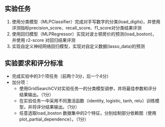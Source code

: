 ## 实验任务
1. 使用分类模型（MLPClassifier）完成对手写数字的分类(load_digits)，并使用评测指标precision_score、recall_score、f1_score对分类结果评测
2. 使用回归模型（MLPRegressor）实现对波士顿房价的预测(load_boston)，并使用 r2-score 对回归结果评测
3. 实现自定义神经网络回归模型，实现对自定义数据(lasso_data)的预测

## 实验要求和评分标准

- 完成实验中的3个项任务（前两个3分，后一个4分）
- 加分项：
    - 使用GridSearchCV对实验任务一的分类模型调参，并将最佳参数和评分结果输出。（1分）
    - 在实验任务一中采用不同激活函数（identity, logistic, tanh, relu）训练模型，并将评分结果输出。（1分）
    - 任意选取load_boston 数据集中的2个特征，分别绘制部分依赖图（使用plot_partial_dependence）。（1分）